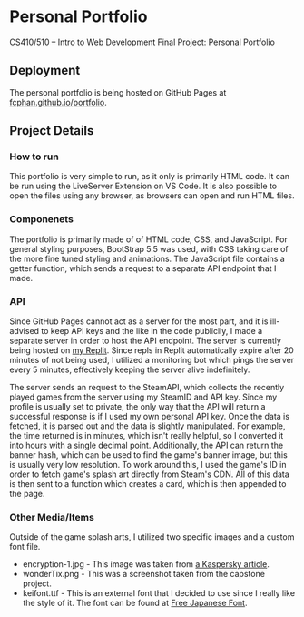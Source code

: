 # Personal Portfolio

CS410/510 – Intro to Web Development Final Project: Personal Portfolio

## Deployment

The personal portfolio is being hosted on GitHub Pages at [fcphan.github.io/portfolio](https://fcphan.github.io/portfolio).

## Project Details

### How to run

This portfolio is very simple to run, as it only is primarily HTML code. It can be run using the LiveServer Extension on VS Code. It is also possible to open the files using any browser, as browsers can open and run HTML files.

### Componenets

The portfolio is primarily made of of HTML code, CSS, and JavaScript. For general styling purposes, BootStrap 5.5 was used, with CSS taking care of the more fine tuned styling and animations. The JavaScript file contains a getter function, which sends a request to a separate API endpoint that I made.

### API

Since GitHub Pages cannot act as a server for the most part, and it is ill-advised to keep API keys and the like in the code publiclly, I made a separate server in order to host the API endpoint. The server is currently being hosted on [my Replit](https://replit.com/@phan5/server). Since repls in Replit automatically expire after 20 minutes of not being used, I utilized a monitoring bot which pings the server every 5 minutes, effectively keeping the server alive indefinitely.

The server sends an request to the SteamAPI, which collects the recently played games from the server using my SteamID and API key. Since my profile is usually set to private, the only way that the API will return a successful response is if I used my own personal API key. Once the data is fetched, it is parsed out and the data is slightly manipulated. For example, the time returned is in minutes, which isn't really helpful, so I converted it into hours with a single decimal point. Additionally, the API can return the banner hash, which can be used to find the game's banner image, but this is usually very low resolution. To work around this, I used the game's ID in order to fetch game's splash art directly from Steam's CDN. All of this data is then sent to a function which creates a card, which is then appended to the page.

### Other Media/Items

Outside of the game splash arts, I utilized two specific images and a custom font file.

- encryption-1.jpg - This image was taken from [a Kaspersky article](https://www.kaspersky.com/resource-center/definitions/encryption).
- wonderTix.png - This was a screenshot taken from the capstone project.
- keifont.ttf - This is an external font that I decided to use since I really like the style of it. The font can be found at [Free Japanese Font](https://www.freejapanesefont.com/kei-font-download/).

